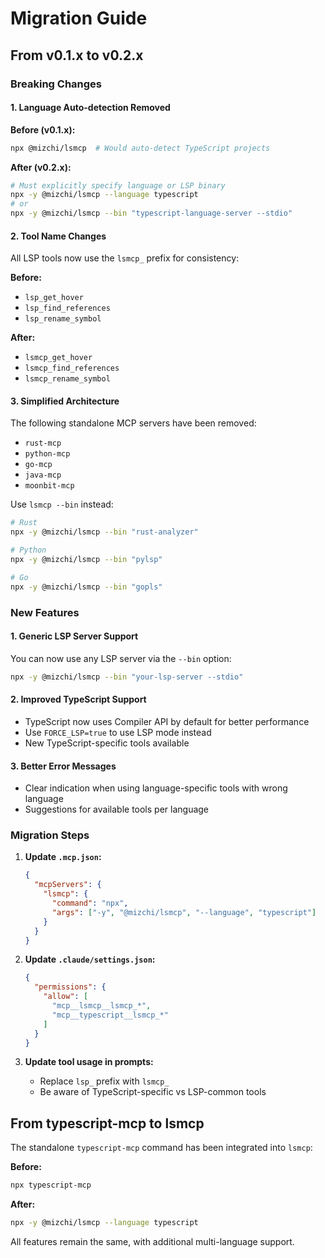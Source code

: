 # Migration Guide

## From v0.1.x to v0.2.x

### Breaking Changes

#### 1. Language Auto-detection Removed

**Before (v0.1.x):**
```bash
npx @mizchi/lsmcp  # Would auto-detect TypeScript projects
```

**After (v0.2.x):**
```bash
# Must explicitly specify language or LSP binary
npx -y @mizchi/lsmcp --language typescript
# or
npx -y @mizchi/lsmcp --bin "typescript-language-server --stdio"
```

#### 2. Tool Name Changes

All LSP tools now use the `lsmcp_` prefix for consistency:

**Before:**
- `lsp_get_hover`
- `lsp_find_references`
- `lsp_rename_symbol`

**After:**
- `lsmcp_get_hover`
- `lsmcp_find_references`
- `lsmcp_rename_symbol`

#### 3. Simplified Architecture

The following standalone MCP servers have been removed:
- `rust-mcp`
- `python-mcp`
- `go-mcp`
- `java-mcp`
- `moonbit-mcp`

Use `lsmcp --bin` instead:
```bash
# Rust
npx -y @mizchi/lsmcp --bin "rust-analyzer"

# Python
npx -y @mizchi/lsmcp --bin "pylsp"

# Go
npx -y @mizchi/lsmcp --bin "gopls"
```

### New Features

#### 1. Generic LSP Server Support

You can now use any LSP server via the `--bin` option:
```bash
npx -y @mizchi/lsmcp --bin "your-lsp-server --stdio"
```

#### 2. Improved TypeScript Support

- TypeScript now uses Compiler API by default for better performance
- Use `FORCE_LSP=true` to use LSP mode instead
- New TypeScript-specific tools available

#### 3. Better Error Messages

- Clear indication when using language-specific tools with wrong language
- Suggestions for available tools per language

### Migration Steps

1. **Update `.mcp.json`:**
   ```json
   {
     "mcpServers": {
       "lsmcp": {
         "command": "npx",
         "args": ["-y", "@mizchi/lsmcp", "--language", "typescript"]
       }
     }
   }
   ```

2. **Update `.claude/settings.json`:**
   ```json
   {
     "permissions": {
       "allow": [
         "mcp__lsmcp__lsmcp_*",
         "mcp__typescript__lsmcp_*"
       ]
     }
   }
   ```

3. **Update tool usage in prompts:**
   - Replace `lsp_` prefix with `lsmcp_`
   - Be aware of TypeScript-specific vs LSP-common tools

## From typescript-mcp to lsmcp

The standalone `typescript-mcp` command has been integrated into `lsmcp`:

**Before:**
```bash
npx typescript-mcp
```

**After:**
```bash
npx -y @mizchi/lsmcp --language typescript
```

All features remain the same, with additional multi-language support.